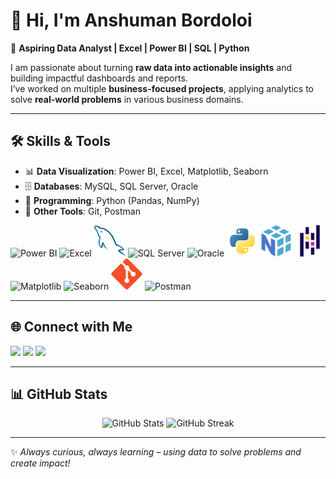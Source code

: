 # 👋 Hi, I'm Anshuman Bordoloi  

🚀 **Aspiring Data Analyst | Excel | Power BI | SQL | Python**  

I am passionate about turning **raw data into actionable insights** and building impactful dashboards and reports.  
I’ve worked on multiple **business-focused projects**, applying analytics to solve **real-world problems** in various business domains.  

---

## 🛠️ Skills & Tools  

- 📊 **Data Visualization**: Power BI, Excel, Matplotlib, Seaborn  
- 🗄️ **Databases**: MySQL, SQL Server, Oracle  
- 🐍 **Programming**: Python (Pandas, NumPy)  
- 🔧 **Other Tools**: Git, Postman  

<p align="left">
  <!-- Visualization Tools -->
  <img src="https://img.icons8.com/color/48/000000/power-bi.png" alt="Power BI"/>
  <img src="https://img.icons8.com/color/48/000000/microsoft-excel-2019--v1.png" alt="Excel"/>
  
  <!-- Databases -->
  <img src="https://github.com/devicons/devicon/blob/master/icons/mysql/mysql-original.svg" alt="MySQL" width="50"/>
  <img src="https://img.icons8.com/color/48/000000/microsoft-sql-server.png" alt="SQL Server"/>
  <img src="https://img.icons8.com/color/48/000000/oracle-logo.png" alt="Oracle"/>
  
  <!-- Languages & Libraries -->
  <img src="https://github.com/devicons/devicon/blob/master/icons/python/python-original.svg" alt="Python" width="50"/>
  <img src="https://github.com/devicons/devicon/blob/master/icons/numpy/numpy-original.svg" alt="NumPy" width="50"/>
  <img src="https://github.com/devicons/devicon/blob/master/icons/pandas/pandas-original.svg" alt="Pandas" width="50"/>
  <img src="https://upload.wikimedia.org/wikipedia/commons/8/84/Matplotlib_icon.svg" alt="Matplotlib" width="50"/>
  <img src="https://seaborn.pydata.org/_images/logo-mark-lightbg.svg" alt="Seaborn" width="50"/>

  <!-- Other Tools -->
  <img src="https://github.com/devicons/devicon/blob/master/icons/git/git-original.svg" alt="Git" width="50"/>
  <img src="https://www.vectorlogo.zone/logos/getpostman/getpostman-icon.svg" alt="Postman" width="50"/>
</p>

---

## 🌐 Connect with Me  

<p align="left">
  <a href="https://codebasics.io/portfolio/Anshuman-Bordoloi"><img src="https://img.shields.io/badge/Portfolio-000?style=for-the-badge&logo=About.me&logoColor=white" /></a>
  <a href="https://www.linkedin.com/in/bordoloi-anshuman/"><img src="https://img.shields.io/badge/LinkedIn-0077B5?style=for-the-badge&logo=linkedin&logoColor=white" /></a>
  <a href="mailto:bordoloi.a08@gmail.com"><img src="https://img.shields.io/badge/Email-D14836?style=for-the-badge&logo=gmail&logoColor=white" /></a>
</p>  

---

## 📊 GitHub Stats  

<p align="center">
  <img src="https://github-readme-stats.vercel.app/api?username=AnshumanB08&show_icons=true&theme=radical" alt="GitHub Stats" width="44%"/>
  <img src="https://github-readme-streak-stats.herokuapp.com/?user=AnshumanB08&theme=radical" alt="GitHub Streak" width="46%"/>
</p>  

---

✨ *Always curious, always learning – using data to solve problems and create impact!*  
